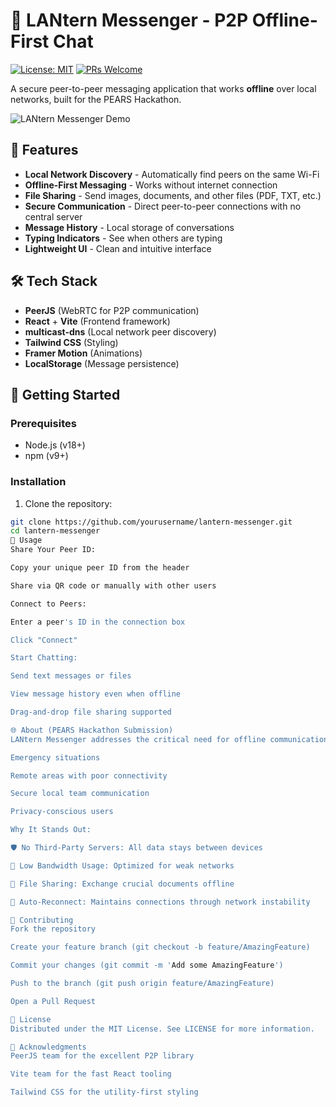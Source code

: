 # 🔦 LANtern Messenger - P2P Offline-First Chat

[![License: MIT](https://img.shields.io/badge/License-MIT-yellow.svg)](https://opensource.org/licenses/MIT)
[![PRs Welcome](https://img.shields.io/badge/PRs-welcome-brightgreen.svg)](https://github.com/yourusername/lantern-messenger/pulls)

A secure peer-to-peer messaging application that works **offline** over local networks, built for the PEARS Hackathon.

![LANtern Messenger Demo](./public/screenshot.png)

## 🌟 Features

- **Local Network Discovery** - Automatically find peers on the same Wi-Fi
- **Offline-First Messaging** - Works without internet connection
- **File Sharing** - Send images, documents, and other files (PDF, TXT, etc.)
- **Secure Communication** - Direct peer-to-peer connections with no central server
- **Message History** - Local storage of conversations
- **Typing Indicators** - See when others are typing
- **Lightweight UI** - Clean and intuitive interface

## 🛠 Tech Stack

- **PeerJS** (WebRTC for P2P communication)
- **React** + **Vite** (Frontend framework)
- **multicast-dns** (Local network peer discovery)
- **Tailwind CSS** (Styling)
- **Framer Motion** (Animations)
- **LocalStorage** (Message persistence)

## 🚀 Getting Started

### Prerequisites
- Node.js (v18+)
- npm (v9+)

### Installation
1. Clone the repository:
```bash
git clone https://github.com/yourusername/lantern-messenger.git
cd lantern-messenger
📖 Usage
Share Your Peer ID:

Copy your unique peer ID from the header

Share via QR code or manually with other users

Connect to Peers:

Enter a peer's ID in the connection box

Click "Connect"

Start Chatting:

Send text messages or files

View message history even when offline

Drag-and-drop file sharing supported

🌐 About (PEARS Hackathon Submission)
LANtern Messenger addresses the critical need for offline communication in scenarios where internet access is unavailable or unreliable. Designed for:

Emergency situations

Remote areas with poor connectivity

Secure local team communication

Privacy-conscious users

Why It Stands Out:

🛡️ No Third-Party Servers: All data stays between devices

🔋 Low Bandwidth Usage: Optimized for weak networks

📁 File Sharing: Exchange crucial documents offline

🔄 Auto-Reconnect: Maintains connections through network instability

🤝 Contributing
Fork the repository

Create your feature branch (git checkout -b feature/AmazingFeature)

Commit your changes (git commit -m 'Add some AmazingFeature')

Push to the branch (git push origin feature/AmazingFeature)

Open a Pull Request

📜 License
Distributed under the MIT License. See LICENSE for more information.

🙏 Acknowledgments
PeerJS team for the excellent P2P library

Vite team for the fast React tooling

Tailwind CSS for the utility-first styling
